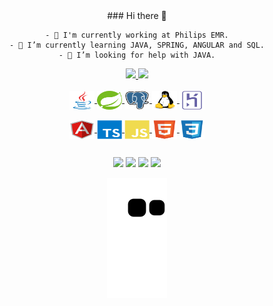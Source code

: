  <div align="center">
      ### Hi there 👋

    - 🏨 I'm currently working at Philips EMR.
    - 🌱 I’m currently learning JAVA, SPRING, ANGULAR and SQL.
    - 🤔 I’m looking for help with JAVA.
</div>
<div align="center">
  <a href="https://github.com/GuilhermeGorges">
  <img height="180em" src="https://github-readme-stats.vercel.app/api?username=GuilhermeGorges&show_icons=true&theme=dark&include_all_commits=true&count_private=true"/>
  <img height="180em" src="https://github-readme-stats.vercel.app/api/top-langs/?username=GuilhermeGorges&layout=compact&langs_count=7&theme=dark"/>
</div>
  
<div align="center" style="display: inline_block"><br>
  
  
   <img align="center" alt="Guilherme-Java" height="30" width="40" src="https://github.com/devicons/devicon/blob/master/icons/java/java-original.svg">  
   <img align="center" alt="Guilherme-Spring" height="30" width="40" src="https://github.com/devicons/devicon/blob/master/icons/spring/spring-original.svg">     
   <img align="center" alt="Guilherme-Postgresql" height="30" width="40" src="https://github.com/devicons/devicon/blob/master/icons/postgresql/postgresql-original.svg">
   <img align="center" alt="Guilherme-Linux" height="30" width="40" src="https://github.com/devicons/devicon/blob/master/icons/linux/linux-original.svg">
   <img align="center" alt="Guilherme-Heroku" height="30" width="40" src="https://github.com/devicons/devicon/blob/master/icons/heroku/heroku-original.svg">
  
  <div><br></div>
  
  <img align="center" alt="Guilherme-Angular" height="30" width="40" src="https://github.com/devicons/devicon/blob/master/icons/angularjs/angularjs-original.svg">
  <img align="center" alt="Guilherme-Ts" height="30" width="40" src="https://raw.githubusercontent.com/devicons/devicon/master/icons/typescript/typescript-plain.svg">
  <img align="center" alt="Guilherme-Js" height="30" width="40" src="https://raw.githubusercontent.com/devicons/devicon/master/icons/javascript/javascript-plain.svg">
  <img align="center" alt="Guilherme-HTML" height="30" width="40" src="https://raw.githubusercontent.com/devicons/devicon/master/icons/html5/html5-original.svg">
  <img align="center" alt="Guilherme-CSS" height="30" width="40" src="https://raw.githubusercontent.com/devicons/devicon/master/icons/css3/css3-original.svg">

  
  ##

<div align="center"> 
  
  <a href="https://instagram.com/guilhermgds" target="_blank"><img src="https://img.shields.io/badge/-Instagram-%23E4405F?style=for-the-badge&logo=instagram&logoColor=white" target="_blank"></a>
 <a href="https://discord.gg/3RGp6mNm" target="_blank"><img src="https://img.shields.io/badge/Discord-7289DA?style=for-the-badge&logo=discord&logoColor=white" target="_blank"></a> 
  <a href = "mailto:guilhermegabriel1992@gmail.com"><img src="https://img.shields.io/badge/-Gmail-%23333?style=for-the-badge&logo=gmail&logoColor=white" target="_blank"></a>
  <a href="https://www.linkedin.com/in/guilherme-gabriel-a7757b20b/" target="_blank"><img src="https://img.shields.io/badge/-LinkedIn-%230077B5?style=for-the-badge&logo=linkedin&logoColor=white" target="_blank"></a> 

  ![Snake animation](https://github.com/guilhermeGorges/guilhermeGorges/blob/output/github-contribution-grid-snake.svg)

</div>
